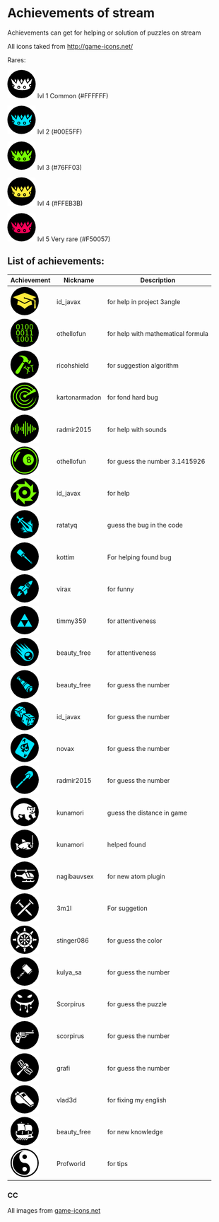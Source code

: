 # Achievements of stream

Achievements can get for helping or solution of puzzles on stream

All icons taked from http://game-icons.net/

Rares:

![crown](/img/rares/1lvl.png) lvl 1 Common (#FFFFFF)

![crown](/img/rares/2lvl.png) lvl 2 (#00E5FF)

![crown](/img/rares/3lvl.png) lvl 3 (#76FF03)

![crown](/img/rares/4lvl.png) lvl 4 (#FFEB3B)

![crown](/img/rares/5lvl.png) lvl 5 Very rare (#F50057)


## List of achievements:
Achievement | Nickname | Description
------------- | ------------- | -------------
![4lvl](/img/graduate-cap.png) | id_javax | for help in project 3angle
![3lvl](/img/computing.png) | othellofun | for help with mathematical formula
![3lvl](/img/hammer-nails.png) | ricohshield | for suggestion algorithm
![3lvl](/img/radar-sweep.png) | kartonarmadon | for fond hard bug
![3lvl](/img/sound-waves.png) | radmir2015 | for help with sounds
![3lvl](/img/eight-ball3lvl.png) | othellofun | for guess the number 3.1415926
![3lvl](/img/circular-saw.png) | id_javax | for help
![2lvl](/img/pointy-sword.png) | ratatyq | guess the bug in the code
![2lvl](/img/stick-grenade.png) | kottim | For helping found bug
![2lvl](/img/rocket.png) | virax | for funny
![2lvl](/img/triforce.png) | timmy359 | for attentiveness
![2lvl](/img/falling-blob.png) | beauty_free | for attentiveness
![2lvl](/img/spyglass.png) | beauty_free | for guess the number
![2lvl](/img/rolling-dices.png) | id_javax | for guess the number
![2lvl](/img/ace.png) | novax | for guess the number
![2lvl](/img/radmir2015.png) | radmir2015 | for guess the number
![1lvl](/img/polar-bear.png) | kunamori | guess the distance in game
![1lvl](/img/fishing.png) | kunamori | helped found
![1lvl](/img/helicopter.png) | nagibauvsex | for new atom plugin
![1lvl](/img/nails.png) | 3m1l | For suggetion
![1lvl](/img/ship-wheel.png) | stinger086 | for guess the color
![1lvl](/img/thor-hammer.png) | kulya_sa | for guess the number
![1lvl](/img/mouth-watering.png) | Scorpirus | for guess the puzzle
![1lvl](/img/revolver.png) | scorpirus | for guess the number
![1lvl](/img/dragonfly.png) |  grafi | for guess the number
![1lvl](/img/whistle.png) | vlad3d | for fixing my english
![1lvl](/img/trireme.png) | beauty_free | for new knowledge
![1lvl](/img/yin-yang.png) |  Profworld | for tips

### CC
All images from [game-icons.net](http://game-icons.net/)

